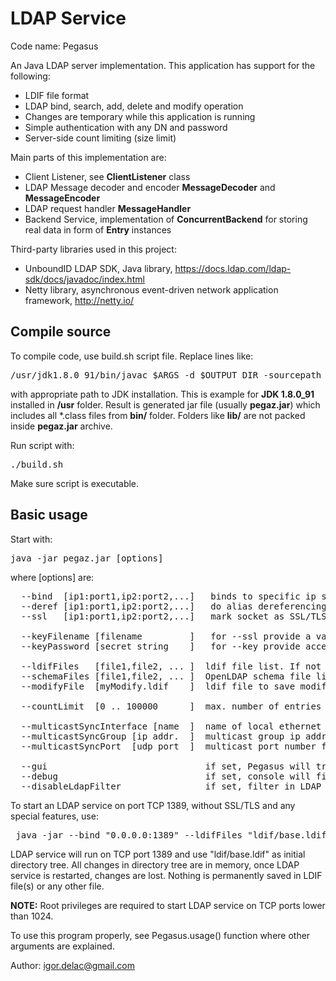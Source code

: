 # LDAP Service

Code name: Pegasus

An Java LDAP server implementation. This application has support for the following:
  * LDIF file format
  * LDAP bind, search, add, delete and modify operation
  * Changes are temporary while this application is running
  * Simple authentication with any DN and password
  * Server-side count limiting (size limit)
  
Main parts of this implementation are:
  * Client Listener, see **ClientListener** class
  * LDAP Message decoder and encoder **MessageDecoder** and **MessageEncoder**
  * LDAP request handler **MessageHandler**
  * Backend Service, implementation of **ConcurrentBackend** for storing real data in form of **Entry** instances

Third-party libraries used in this project:
  * UnboundID LDAP SDK, Java library, https://docs.ldap.com/ldap-sdk/docs/javadoc/index.html
  * Netty library, asynchronous event-driven network application framework, http://netty.io/
  

## Compile source

To compile code, use build.sh script file. Replace lines like:
<PRE>
/usr/jdk1.8.0_91/bin/javac $ARGS -d $OUTPUT_DIR -sourcepath $SOURCE_DIR $ENTRY
</PRE>
with appropriate path to JDK installation. This is example for **JDK 1.8.0_91** installed in **/usr** folder.
Result is generated jar file (usually **pegaz.jar**) which includes all *.class files from **bin/** folder.
Folders like **lib/** are not packed inside **pegaz.jar** archive.

Run script with:
<PRE>
./build.sh
</PRE>

Make sure script is executable.

## Basic usage

Start with:
<PRE>
java -jar pegaz.jar [options]
</PRE>
where [options] are:

<PRE>
  --bind  [ip1:port1,ip2:port2,...]   binds to specific ip socket(s). Default: 0.0.0.0:389
  --deref [ip1:port1,ip2:port2,...]   do alias dereferencing on selected socket(s). Default: none
  --ssl   [ip1:port1,ip2:port2,...]   mark socket as SSL/TLS. Requires key file. Default: none

  --keyFilename [filename         ]   for --ssl provide a valid PKCS12 (*.p12) key file. Default: 'server.p12'
  --keyPassword [secret string    ]   for --key provide access password. Default: ''

  --ldifFiles   [file1,file2, ... ]  ldif file list. If not provided, database will be empty.
  --schemaFiles [file1,file2, ... ]  OpenLDAP schema file list. If omitted, schemas are not used.
  --modifyFile  [myModify.ldif    ]  ldif file to save modifications on entries. Default: modify.ldif

  --countLimit  [0 .. 100000      ]  max. number of entries to return on search. Default: 0 (disabled, client controled)

  --multicastSyncInterface [name  ]  name of local ethernet interface for multicast synchronization. Eg. eth2 
  --multicastSyncGroup [ip addr.  ]  multicast group ip address for multicast synchronization. Eg. 230.100.100.1 
  --multicastSyncPort  [udp port  ]  multicast port number for multicast synchronization. Eg. 7100 

  --gui                              if set, Pegasus will try to open a window (requires Windows/X11 system).
  --debug                            if set, console will fill up with INFO messages for every ldap request.
  --disableLdapFilter                if set, filter in LDAP SEARCH request will be ignored.
</PRE>

To start an LDAP service on port TCP 1389, without SSL/TLS and any special features, use:

<PRE>
 java -jar --bind "0.0.0.0:1389" --ldifFiles "ldif/base.ldif" --countLimit 4096 --gui
</PRE>

LDAP service will run on TCP port 1389 and use "ldif/base.ldif" as initial directory tree.
All changes in directory tree are in memory, once LDAP service is restarted, changes are lost.
Nothing is permanently saved in LDIF file(s) or any other file.

**NOTE:** Root privileges are required to start LDAP service on TCP ports lower than 1024.

To use this program properly, see Pegasus.usage() function where other arguments are explained.

Author:
igor.delac@gmail.com